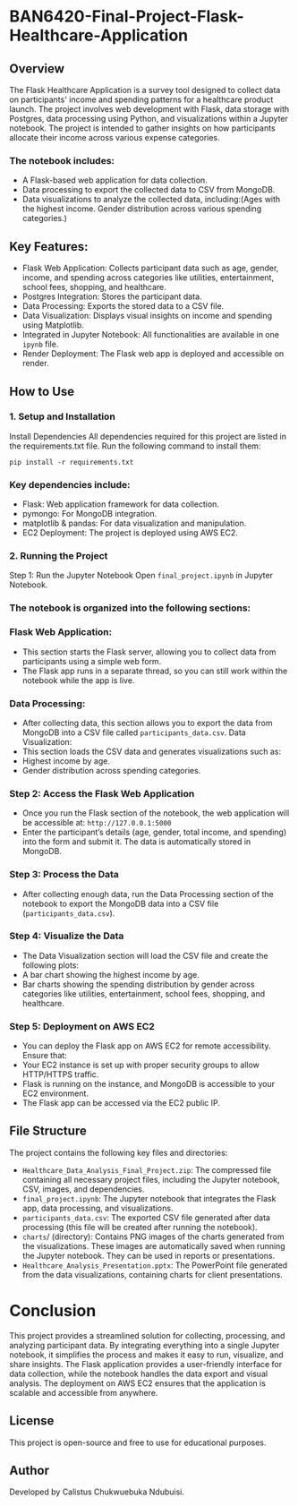 # BAN6420-Final-Project-Flask-Healthcare-Application


## Overview
The Flask Healthcare Application is a survey tool designed to collect data on participants' income and spending patterns for a healthcare product launch. The project involves web development with Flask, data storage with Postgres, data processing using Python, and visualizations within a Jupyter notebook. The project is intended to gather insights on how participants allocate their income across various expense categories.

### The notebook includes:
- A Flask-based web application for data collection.
- Data processing to export the collected data to CSV from MongoDB.
- Data visualizations to analyze the collected data, including:(Ages with the highest income. Gender distribution across various spending categories.)

## Key Features:
- Flask Web Application: Collects participant data such as age, gender, income, and spending across categories like utilities, entertainment, school fees, shopping, and healthcare.
- Postgres Integration: Stores the participant data.
- Data Processing: Exports the stored data to a CSV file.
- Data Visualization: Displays visual insights on income and spending using Matplotlib.
- Integrated in Jupyter Notebook: All functionalities are available in one `ipynb` file.
- Render Deployment: The Flask web app is deployed and accessible on render.



## How to Use
### 1. Setup and Installation
Install Dependencies
All dependencies required for this project are listed in the requirements.txt file. Run the following command to install them:

`pip install -r requirements.txt`

### Key dependencies include:
- Flask: Web application framework for data collection.
- pymongo: For MongoDB integration.
- matplotlib & pandas: For data visualization and manipulation.
- EC2 Deployment: The project is deployed using AWS EC2.

### 2. Running the Project
Step 1: Run the Jupyter Notebook
Open `final_project.ipynb` in Jupyter Notebook.

### The notebook is organized into the following sections:
### Flask Web Application:
- This section starts the Flask server, allowing you to collect data from participants using a simple web form.
- The Flask app runs in a separate thread, so you can still work within the notebook while the app is live.
### Data Processing:
- After collecting data, this section allows you to export the data from MongoDB into a CSV file called `participants_data.csv`.
Data Visualization:
- This section loads the CSV data and generates visualizations such as:
- Highest income by age.
- Gender distribution across spending categories.

### Step 2: Access the Flask Web Application
- Once you run the Flask section of the notebook, the web application will be accessible at:
`http://127.0.0.1:5000`
- Enter the participant’s details (age, gender, total income, and spending) into the form and submit it. The data is automatically stored in MongoDB.

### Step 3: Process the Data
- After collecting enough data, run the Data Processing section of the notebook to export the MongoDB data into a CSV file (`participants_data.csv`).

### Step 4: Visualize the Data
- The Data Visualization section will load the CSV file and create the following plots:
- A bar chart showing the highest income by age.
- Bar charts showing the spending distribution by gender across categories like utilities, entertainment, school fees, shopping, and healthcare.

### Step 5: Deployment on AWS EC2
- You can deploy the Flask app on AWS EC2 for remote accessibility. Ensure that:
- Your EC2 instance is set up with proper security groups to allow HTTP/HTTPS traffic.
- Flask is running on the instance, and MongoDB is accessible to your EC2 environment.
- The Flask app can be accessed via the EC2 public IP.


## File Structure
The project contains the following key files and directories:
- `Healthcare_Data_Analysis_Final_Project.zip`: The compressed file containing all necessary project files, including the Jupyter notebook, CSV, images, and dependencies.
- `final_project.ipynb`: The Jupyter notebook that integrates the Flask app, data processing, and visualizations.
- `participants_data.csv`: The exported CSV file generated after data processing (this file will be created after running the notebook).
- `charts`/ (directory): Contains PNG images of the charts generated from the visualizations. These images are automatically saved when running the Jupyter notebook. They can be used in reports or presentations.
- `Healthcare_Analysis_Presentation.pptx`: The PowerPoint file generated from the data visualizations, containing charts for client presentations.

# Conclusion
This project provides a streamlined solution for collecting, processing, and analyzing participant data. By integrating everything into a single Jupyter notebook, it simplifies the process and makes it easy to run, visualize, and share insights. The Flask application provides a user-friendly interface for data collection, while the notebook handles the data export and visual analysis. The deployment on AWS EC2 ensures that the application is scalable and accessible from anywhere.

## License
This project is open-source and free to use for educational purposes.


## Author
Developed by Calistus Chukwuebuka Ndubuisi.
